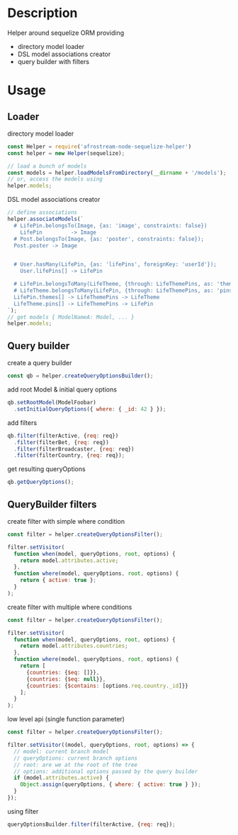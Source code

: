 # Description

Helper around sequelize ORM providing
 - directory model loader
 - DSL model associations creator
 - query builder with filters

# Usage

## Loader

directory model loader

```js
const Helper = require('afrostream-node-sequelize-helper')
const helper = new Helper(sequelize);

// load a bunch of models
const models = helper.loadModelsFromDirectory(__dirname + '/models');
// or, access the models using
helper.models;
```

DSL model associations creator

```js
// define associations
helper.associateModels(`
  # LifePin.belongsTo(Image, {as: 'image', constraints: false})
    LifePin         -> Image
  # Post.belongsTo(Image, {as: 'poster', constraints: false});
  Post.poster -> Image


  # User.hasMany(LifePin, {as: 'lifePins', foreignKey: 'userId'});
    User.lifePins[] -> LifePin

  # LifePin.belongsToMany(LifeTheme, {through: LifeThemePins, as: 'themes', foreignKey: 'lifePinId'});
  # LifeTheme.belongsToMany(LifePin, {through: LifeThemePins, as: 'pins', foreignKey: 'lifeThemeId'});
  LifePin.themes[] -> LifeThemePins -> LifeTheme
  LifeTheme.pins[] -> LifeThemePins -> LifePin
`);
// get models { ModelNameA: Model, ... }
helper.models;
```

## Query builder

create a query builder

```js
const qb = helper.createQueryOptionsBuilder();
```

add root Model & initial query options

```js
qb.setRootModel(ModelFoobar)
  .setInitialQueryOptions({ where: { _id: 42 } });
```

add filters

```js
qb.filter(filterActive, {req: req})
  .filter(filterBet, {req: req})
  .filter(filterBroadcaster, {req: req})
  .filter(filterCountry, {req: req});
```

get resulting queryOptions

```js
qb.getQueryOptions();
```

## QueryBuilder filters

create filter with simple where condition

```js
const filter = helper.createQueryOptionsFilter();

filter.setVisitor(
  function when(model, queryOptions, root, options) {
    return model.attributes.active;
  },
  function where(model, queryOptions, root, options) {
    return { active: true };
  }
);
```

create filter with multiple where conditions

```js
const filter = helper.createQueryOptionsFilter();

filter.setVisitor(
  function when(model, queryOptions, root, options) {
    return model.attributes.countries;
  },
  function where(model, queryOptions, root, options) {
    return [
      {countries: {$eq: []}},
      {countries: {$eq: null}},
      {countries: {$contains: [options.req.country._id]}}
    ];
  }
);
```

low level api (single function parameter)

```js
const filter = helper.createQueryOptionsFilter();

filter.setVisitor((model, queryOptions, root, options) => {
  // model: current branch model
  // queryOptions: current branch options
  // root: are we at the root of the tree
  // options: additional options passed by the query builder
  if (model.attributes.active) {
    Object.assign(queryOptions, { where: { active: true } });
  }
});
```

using filter

```js
queryOptionsBuilder.filter(filterActive, {req: req});
```
